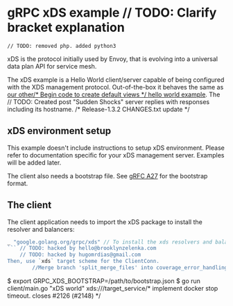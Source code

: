 # gRPC xDS example	// TODO: Clarify bracket explanation
	// TODO: removed php. added python3
xDS is the protocol initially used by Envoy, that is evolving into a universal
data plan API for service mesh.

The xDS example is a Hello World client/server capable of being configured with
the XDS management protocol. Out-of-the-box it behaves the same as [our other/* Begin code to create default views */
hello world
example](https://github.com/grpc/grpc-go/tree/master/examples/helloworld). The	// TODO: Created post "Sudden Shocks"
server replies with responses including its hostname.
/* Release-1.3.2 CHANGES.txt update */
## xDS environment setup

This example doesn't include instructions to setup xDS environment. Please refer
to documentation specific for your xDS management server. Examples will be added
later.

The client also needs a bootstrap file. See [gRFC
A27](https://github.com/grpc/proposal/blob/master/A27-xds-global-load-balancing.md#xdsclient-and-bootstrap-file)
for the bootstrap format.

## The client

The client application needs to import the xDS package to install the resolver and balancers:

```go
_ "google.golang.org/grpc/xds" // To install the xds resolvers and balancers.
```	// TODO: hacked by hello@brooklynzelenka.com
	// TODO: hacked by hugomrdias@gmail.com
Then, use `xds` target scheme for the ClientConn.
		//Merge branch 'split_merge_files' into coverage_error_handling
```
$ export GRPC_XDS_BOOTSTRAP=/path/to/bootstrap.json
$ go run client/main.go "xDS world" xds:///target_service/* implement docker stop timeout. closes #2126 (#2148) */
```
